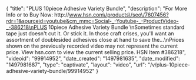 {
    "title": "PLUS 10piece Adhesive Variety Bundle",
    "description": "For More Info or to Buy Now: http:\/\/www.hsn.com\/products\/seo\/7607456?rdr=1&sourceid=youtube&cm_mmc=Social-_-Youtube-_-ProductVideo-_-386218\nPLUS 10piece Adhesive Variety Bundle \nSometimes standard tape just doesn't cut it. Or stick it. In those craft crises, you'll want an assortment of doublesided adhesives close at hand to save the...\nPrices shown on the previously recorded video may not represent the current price.  View hsn.com to view the current selling price. HSN Item #386218",
    "videoid": "99914952",
    "date_created": "1497981635",
    "date_modified": "1497981687",
    "type": "captivate",
    "layout": "video",
    "url": "\/v\/plus-10piece-adhesive-variety-bundle\/99914952"
}